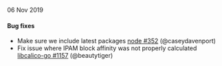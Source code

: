 06 Nov 2019

#### Bug fixes

 - Make sure we include latest packages [node #352](https://github.com/projectcalico/node/pull/352) (@caseydavenport)
 - Fix issue where IPAM block affinity was not properly calculated [libcalico-go #1157](https://github.com/projectcalico/libcalico-go/pull/1157) (@beautytiger)
